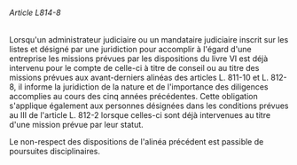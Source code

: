 ###### Article L814-8

Lorsqu'un administrateur judiciaire ou un mandataire judiciaire inscrit sur les listes et désigné par une juridiction pour accomplir à l'égard d'une entreprise les missions prévues par les dispositions du livre VI est déjà intervenu pour le compte de celle-ci à titre de conseil ou au titre des missions prévues aux avant-derniers alinéas des articles L. 811-10 et L. 812-8, il informe la juridiction de la nature et de l'importance des diligences accomplies au cours des cinq années précédentes. Cette obligation s'applique également aux personnes désignées dans les conditions prévues au III de l'article L. 812-2 lorsque celles-ci sont déjà intervenues au titre d'une mission prévue par leur statut.

Le non-respect des dispositions de l'alinéa précédent est passible de poursuites disciplinaires.

